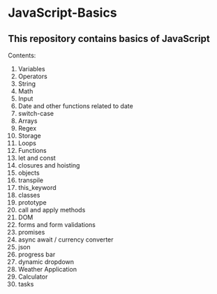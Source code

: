 # JavaScript-Basics
## This repository contains basics of JavaScript
Contents:
1. Variables
2. Operators
3. String
4. Math
5. Input
6. Date and other functions related to date
7. switch-case
8. Arrays
9. Regex
10. Storage
11. Loops
12. Functions
13. let and const
14. closures and hoisting
15. objects
16. transpile
17. this_keyword
18. classes
19. prototype
20. call and apply methods
21. DOM
22. forms and form validations
23. promises
24. async await  / currency converter
25. json
26. progress bar
27. dynamic dropdown
28. Weather Application
29. Calculator
99. tasks



